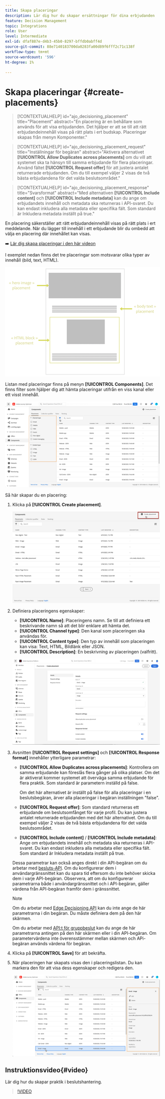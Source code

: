```yaml
---
title: Skapa placeringar
description: Lär dig hur du skapar ersättningar för dina erbjudanden
feature: Decision Management
topic: Integrations
role: User
level: Intermediate
exl-id: dfaf887e-d4b3-45b0-8297-bffdb0abff4d
source-git-commit: 88e7140183700da0283fa00d89f6fff2c71c138f
workflow-type: tm+mt
source-wordcount: '596'
ht-degree: 1%

---
```


# Skapa placeringar {#create-placements}

>[!CONTEXTUALHELP]
>id="ajo_decisioning_placement"
>title="Placement"
>abstract="En placering är en behållare som används för att visa erbjudanden. Det hjälper er att se till att rätt erbjudandeinnehåll visas på rätt plats i ert budskap. Placeringar skapas från menyn Komponenter."

>[!CONTEXTUALHELP]
>id="ajo_decisioning_placement_request"
>title="Inställningar för begäran"
>abstract="Aktivera alternativet **[!UICONTROL Allow Duplicates across placements]** om du vill att systemet ska ta hänsyn till samma erbjudande för flera placeringar. Använd fältet **[!UICONTROL Request offer]** för att justera antalet returnerade erbjudanden. Om du till exempel väljer 2 visas de två bästa erbjudandena för det valda beslutsområdet."

>[!CONTEXTUALHELP]
>id="ajo_decisioning_placement_response"
>title="Svarsformat"
>abstract="Med alternativen **[!UICONTROL Include content]** och **[!UICONTROL Include metadata]** kan du ange om erbjudandets innehåll och metadata ska returneras i API-svaret. Du kan endast inkludera alla metadata eller specifika fält. Som standard är Inkludera metadata inställt på true."

En placering säkerställer att rätt erbjudandeinnehåll visas på rätt plats i ert meddelande. När du lägger till innehåll i ett erbjudande blir du ombedd att välja en placering där innehållet kan visas.

➡️ [Lär dig skapa placeringar i den här videon](#video)

I exemplet nedan finns det tre placeringar som motsvarar olika typer av innehåll (bild, text, HTML).

![](../assets/offers_placement_schema.png)

Listan med placeringar finns på menyn **[!UICONTROL Components]**. Det finns filter som hjälper dig att hämta placeringar utifrån en viss kanal eller ett visst innehåll.

![](../assets/placements_filter.png)

Så här skapar du en placering:

1. Klicka på **[!UICONTROL Create placement]**.

   ![](../assets/offers_placement_creation.png)

1. Definiera placeringens egenskaper:

   * **[!UICONTROL Name]**: Placeringens namn. Se till att definiera ett beskrivande namn så att det blir enklare att hämta det.
   * **[!UICONTROL Channel type]**: Den kanal som placeringen ska användas för.
   * **[!UICONTROL Content type]**: Den typ av innehåll som placeringen kan visa: Text, HTML, Bildlänk eller JSON.
   * **[!UICONTROL Description]**: En beskrivning av placeringen (valfritt).

   ![](../assets/offers_placement_creation_properties.png)

1. Avsnitten **[!UICONTROL Request settings]** och **[!UICONTROL Response format]** innehåller ytterligare parametrar:

   * **[!UICONTROL Allow Duplicates across placements]**: Kontrollera om samma erbjudande kan föreslås flera gånger på olika platser. Om det är aktiverat kommer systemet att överväga samma erbjudande för flera praktik. Som standard är parametern inställd på false.

     Om det här alternativet är inställt på false för alla placeringar i en beslutsbegäran, ärver alla placeringar i begäran inställningen &quot;false&quot;.

   * **[!UICONTROL Request offer]**: Som standard returneras ett erbjudande om beslutsomfånget för varje profil. Du kan justera antalet returnerade erbjudanden med det här alternativet. Om du till exempel väljer 2 visas de två bästa erbjudandena för det valda beslutsområdet.

   * **[!UICONTROL Include content]** / **[!UICONTROL Include metadata]**: Ange om erbjudandets innehåll och metadata ska returneras i API-svaret. Du kan endast inkludera alla metadata eller specifika fält. Som standard är Inkludera metadata inställt på true.

   Dessa parametrar kan också anges direkt i din API-begäran om du arbetar med [besluts-API](https://experienceleague.adobe.com/docs/journey-optimizer/using/offer-decisioning/api-reference/offer-delivery-api/decisioning-api.html?lang=sv-SE). Om du konfigurerar dem i användargränssnittet kan du spara tid eftersom du inte behöver skicka dem i varje API-begäran. Observera, att om du konfigurerar parametrarna både i användargränssnittet och i API-begäran, gäller värdena från API-begäran framför dem i gränssnittet.

   >[!NOTE]
   >
   >Om du arbetar med [Edge Decisioning API](https://experienceleague.adobe.com/docs/journey-optimizer/using/offer-decisioning/api-reference/offer-delivery-api/edge-decisioning-api.html?lang=sv-SE&) kan du inte ange de här parametrarna i din begäran. Du måste definiera dem på den här skärmen.
   >
   >Om du arbetar med [API:t för gruppbeslut](../api-reference/offer-delivery-api/batch-decisioning-api.md) kan du ange de här parametrarna antingen på den här skärmen eller i din API-begäran. Om parametervärdena inte överensstämmer mellan skärmen och APi-begäran används värdena för begäran.

1. Klicka på **[!UICONTROL Save]** för att bekräfta.

1. När placeringen har skapats visas den i placeringslistan. Du kan markera den för att visa dess egenskaper och redigera den.

   ![](../assets/placement_created.png)

## Instruktionsvideo{#video}

Lär dig hur du skapar praktik i beslutshantering.

>[!VIDEO](https://video.tv.adobe.com/v/329372?quality=12)

